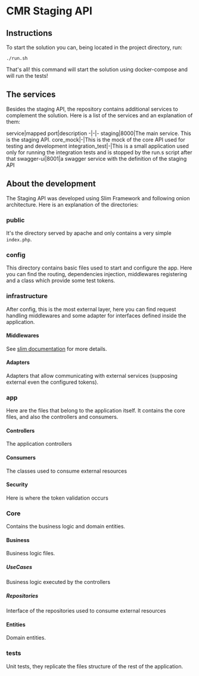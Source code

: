 # CMR Staging API

## Instructions

To start the solution you can, being located in the project directory, run:

```shell
./run.sh
```

That's all! this command will start the solution using docker-compose and will run the tests!

## The services

Besides the staging API, the repository contains additional services to complement the solution. Here is a list of the
services and an explanation of them:

service|mapped port|description -|-|- staging|8000|The main service. This is the staging API. core_mock|-|This is the
mock of the core API used for testing and development integration_test|-|This is a small application used only for
running the integration tests and is stopped by the run.s script after that swagger-ui|8001|a swagger service with the
definition of the staging API

## About the development

The Staging API was developed using Slim Framework and following onion architecture. Here is an explanation of the
directories:

### public

It's the directory served by apache and only contains a very simple `index.php`.

### config

This directory contains basic files used to start and configure the app. Here you can find the routing, dependencies
injection, middlewares registering and a class which provide some test tokens.

### infrastructure

After config, this is the most external layer, here you can find request handling middlewares and some adapter for
interfaces defined inside the application.

#### Middlewares

See [slim documentation](https://www.slimframework.com/docs/v4/concepts/middleware.html) for more details.

#### Adapters

Adapters that allow communicating with external services (supposing external even the configured tokens).

### app

Here are the files that belong to the application itself. It contains the core files, and also the controllers and
consumers.

#### Controllers

The application controllers

#### Consumers

The classes used to consume external resources

#### Security

Here is where the token validation occurs

### Core

Contains the business logic and domain entities.

#### Business

Business logic files.

##### UseCases

Business logic executed by the controllers

##### Repositories

Interface of the repositories used to consume external resources

#### Entities

Domain entities.

### tests

Unit tests, they replicate the files structure of the rest of the application.